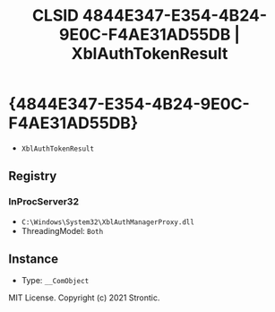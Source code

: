 ﻿---
title: "CLSID 4844E347-E354-4B24-9E0C-F4AE31AD55DB | XblAuthTokenResult"
excerpt: What is COM-Object CLSID 4844E347-E354-4B24-9E0C-F4AE31AD55DB?
---

# {4844E347-E354-4B24-9E0C-F4AE31AD55DB}

* `XblAuthTokenResult`

## Registry


### InProcServer32

* `C:\Windows\System32\XblAuthManagerProxy.dll`
* ThreadingModel: `Both`

## Instance

* Type: `__ComObject`

MIT License. Copyright (c) 2021 Strontic.


